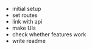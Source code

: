 - initial setup
- set routes
- link with api
- make UIs
- check whether features work
- write readme